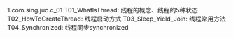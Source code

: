 1.com.sing.juc.c_01
T01_WhatIsThread: 线程的概念、线程的5种状态
T02_HowToCreateThread: 线程启动方式
T03_Sleep_Yield_Join: 线程常用方法
T04_Synchronized: 线程同步synchronized